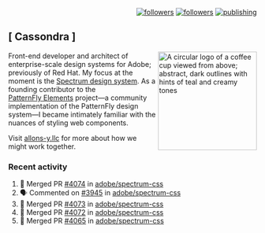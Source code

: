 <p align="right"><a rel="me" href="https://front-end.social/@castastrophe">
    <img alt="followers" title="Follow me on Mastodon" src="https://img.shields.io/mastodon/follow/109297102751309835?domain=https%3A%2F%2Ffront-end.social&label=Follow&logo=mastodon&logoColor=white&style=for-the-badge&labelColor=008080&color=006969"/></a>
  <a href="https://codepen.io/castastrophe/">
    <img alt="followers" title="Follow me on CodePen" src="https://img.shields.io/badge/23-1?color=640464&labelColor=7c007c&style=for-the-badge&logo=codepen&label=Follow"/></a>
<a href="https://castastrophe.medium.com/">
    <img alt="publishing" title="View articles on Medium" src="https://img.shields.io/badge/107-1?color=666&labelColor=444&label=subscribe&logo=medium&logoColor=white&style=for-the-badge"/></a>
</p>

## [&nbsp;Cassondra&nbsp;]

<img align="right" src="https://github-production-user-asset-6210df.s3.amazonaws.com/1840295/253016758-ba468774-1cd3-42c2-8f43-947b5eeb5edf.png" height="200" alt="A circular logo of a coffee cup viewed from above; abstract, dark outlines with hints of teal and creamy tones">

Front-end developer and architect of enterprise-scale design systems for Adobe; previously of Red Hat. My focus at the moment is the [Spectrum design system](https://github.com/adobe/spectrum-css). As a founding contributor to the [PatternFly&nbsp;Elements](https://github.com/patternfly/patternfly-elements) project&mdash;a community implementation of the PatternFly design system&mdash;I became intimately familiar with the nuances of styling web components.

Visit [allons-y.llc](http://allons-y.llc/) for more about how we might work together.

### Recent activity

<!--START_SECTION:activity-->
1. 🎉 Merged PR [#4074](https://github.com/adobe/spectrum-css/pull/4074) in [adobe/spectrum-css](https://github.com/adobe/spectrum-css)
2. 🗣 Commented on [#3945](https://github.com/adobe/spectrum-css/pull/3945#issuecomment-3120994075) in [adobe/spectrum-css](https://github.com/adobe/spectrum-css)
3. 🎉 Merged PR [#4073](https://github.com/adobe/spectrum-css/pull/4073) in [adobe/spectrum-css](https://github.com/adobe/spectrum-css)
4. 🎉 Merged PR [#4072](https://github.com/adobe/spectrum-css/pull/4072) in [adobe/spectrum-css](https://github.com/adobe/spectrum-css)
5. 🎉 Merged PR [#4065](https://github.com/adobe/spectrum-css/pull/4065) in [adobe/spectrum-css](https://github.com/adobe/spectrum-css)
<!--END_SECTION:activity-->
